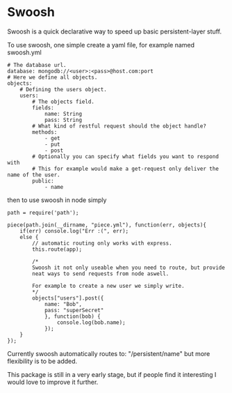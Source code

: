 # Swoosh #

Swoosh is a quick declarative way to speed up basic persistent-layer stuff.

To use swoosh, one simple create a yaml file, for example named swoosh.yml
```
# The database url.
database: mongodb://<user>:<pass>@host.com:port
# Here we define all objects.
objects:
	# Defining the users object.
    users:
    	# The objects field.
        fields:
            name: String
            pass: String
        # What kind of restful request should the object handle?
        methods:
            - get
            - put
            - post
        # Optionally you can specify what fields you want to respond with
        # This for example would make a get-request only deliver the name of the user.
        public:
        	- name
```

then to use swoosh in node simply
```
path = require('path');

piece(path.join(__dirname, "piece.yml"), function(err, objects){
	if(err) console.log("Err :(", err);
	else {
		// automatic routing only works with express.
		this.route(app);

		/*
		Swoosh it not only useable when you need to route, but provide
		neat ways to send requests from node aswell.

		For example to create a new user we simply write.
		*/
		objects["users"].post({
			name: "Bob",
			pass: "superSecret"
			}, function(bob) {
				console.log(bob.name);
			});
	}
});
```

Currently swoosh automatically routes to: "/persistent/name" but more flexibility is to be added.

This package is still in a very early stage, but if people find it interesting I would love to improve it further.